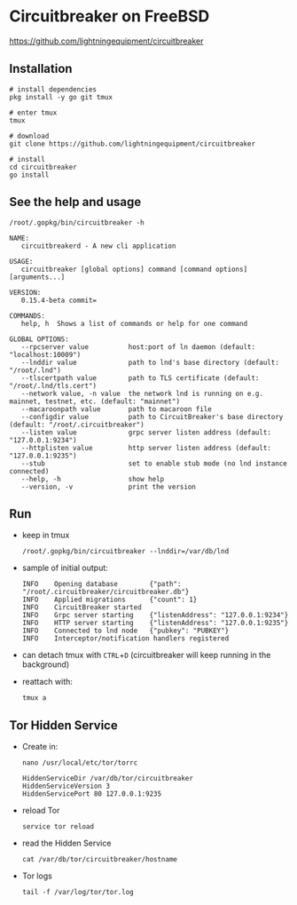 # Circuitbreaker on FreeBSD

https://github.com/lightningequipment/circuitbreaker

## Installation
```
# install dependencies
pkg install -y go git tmux

# enter tmux
tmux

# download
git clone https://github.com/lightningequipment/circuitbreaker

# install
cd circuitbreaker
go install
```

## See the help and usage
```
/root/.gopkg/bin/circuitbreaker -h

NAME:
   circuitbreakerd - A new cli application

USAGE:
   circuitbreaker [global options] command [command options] [arguments...]

VERSION:
   0.15.4-beta commit=

COMMANDS:
   help, h  Shows a list of commands or help for one command

GLOBAL OPTIONS:
   --rpcserver value          host:port of ln daemon (default: "localhost:10009")
   --lnddir value             path to lnd's base directory (default: "/root/.lnd")
   --tlscertpath value        path to TLS certificate (default: "/root/.lnd/tls.cert")
   --network value, -n value  the network lnd is running on e.g. mainnet, testnet, etc. (default: "mainnet")
   --macaroonpath value       path to macaroon file
   --configdir value          path to CircuitBreaker's base directory (default: "/root/.circuitbreaker")
   --listen value             grpc server listen address (default: "127.0.0.1:9234")
   --httplisten value         http server listen address (default: "127.0.0.1:9235")
   --stub                     set to enable stub mode (no lnd instance connected)
   --help, -h                 show help
   --version, -v              print the version
```

## Run
* keep in tmux
   ```
   /root/.gopkg/bin/circuitbreaker --lnddir=/var/db/lnd
   ```
* sample of initial output:
   ```
   INFO    Opening database        {"path": "/root/.circuitbreaker/circuitbreaker.db"}
   INFO    Applied migrations      {"count": 1}
   INFO    CircuitBreaker started
   INFO    Grpc server starting    {"listenAddress": "127.0.0.1:9234"}
   INFO    HTTP server starting    {"listenAddress": "127.0.0.1:9235"}
   INFO    Connected to lnd node   {"pubkey": "PUBKEY"}
   INFO    Interceptor/notification handlers registered
   ```

* can detach tmux with `CTRL`+`D` (circuitbreaker will keep running in the background)
* reattach with:
   ```
   tmux a
   ```

## Tor Hidden Service
* Create in:
  ```
  nano /usr/local/etc/tor/torrc
  ```
  ```
  HiddenServiceDir /var/db/tor/circuitbreaker
  HiddenServiceVersion 3
  HiddenServicePort 80 127.0.0.1:9235
  ```
* reload Tor
   ```
   service tor reload
   ```
* read the Hidden Service
  ```
  cat /var/db/tor/circuitbreaker/hostname
  ```
* Tor logs
  ```
  tail -f /var/log/tor/tor.log
  ```
